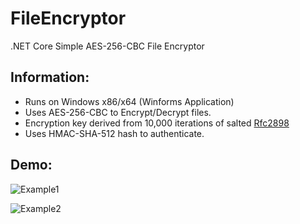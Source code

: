 # FileEncryptor
.NET Core Simple AES-256-CBC File Encryptor

## Information:
* Runs on Windows x86/x64 (Winforms Application)
* Uses AES-256-CBC to Encrypt/Decrypt files.
* Encryption key derived from 10,000 iterations of salted [Rfc2898](https://tools.ietf.org/html/rfc2898)
* Uses HMAC-SHA-512 hash to authenticate.

## Demo:

![Example1](https://user-images.githubusercontent.com/42287509/119682490-8b3d5380-be08-11eb-9ff5-08ca0fe68c1f.jpg)

![Example2](https://user-images.githubusercontent.com/42287509/119682507-8d9fad80-be08-11eb-9882-b8895eed3e8f.jpg)
